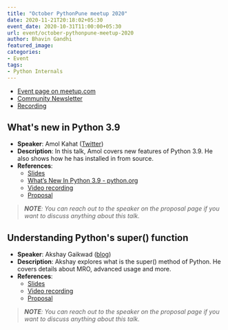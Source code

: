```yaml
---
title: "October PythonPune meetup 2020"
date: 2020-11-21T20:18:02+05:30
event_date: 2020-10-31T11:00:00+05:30
url: event/october-pythonpune-meetup-2020
author: Bhavin Gandhi
featured_image:
categories:
- Event
tags:
- Python Internals
---
```


  * [Event page on meetup.com](https://www.meetup.com/PythonPune/events/274160232/)
  * [Community Newsletter](./community_news.md)
  * [Recording](https://youtu.be/fXZy7lC_ZSU)

## What's new in Python 3.9
  * **Speaker**: Amol Kahat ([Twitter](https://twitter.com/amolkahat))
  * **Description**: In this talk, Amol covers new features of Python
    3.9. He also shows how he has installed in from source.
  * **References**:
    * [Slides](# "Link to the slides will be added soon.")
    * [What’s New In Python 3.9 -
      python.org](https://docs.python.org/3/whatsnew/3.9.html)
    * [Video recording](https://youtu.be/kJ-Rs-C86e4)
    * [Proposal](https://github.com/pythonpune/meetup-talks/issues/125)

> ***NOTE**: You can reach out to the speaker on the proposal page if
> you want to discuss anything about this talk.*

## Understanding Python's super() function
  * **Speaker**: Akshay Gaikwad ([blog](https://akshayg.in/))
  * **Description**: Akshay explores what is the super() method of
    Python. He covers details about MRO, advanced usage and more.
  * **References**:
    * [Slides](https://docs.google.com/presentation/d/1v90mlFy40qJEdyB09paAh4MfpDiiwv_-LZjJkv_rhjE/edit)
    * [Video recording](https://youtu.be/TZkM1LJUazo)
    * [Proposal](https://github.com/pythonpune/meetup-talks/issues/128)

> ***NOTE**: You can reach out to the speaker on the proposal page if
> you want to discuss anything about this talk.*
